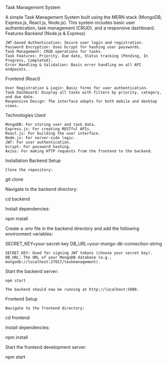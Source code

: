 Task Management System

A simple Task Management System built using the MERN stack (MongoDB, Express.js, React.js, Node.js). This system includes basic user authentication, task management (CRUD), and a responsive dashboard.
Features
Backend (Node.js & Express)

    JWT-based Authentication: Secure user login and registration.
    Password Encryption: Uses bcrypt for hashing user passwords.
    Task Management: CRUD operations for tasks.
    Task Features: Priority, Due date, Status tracking (Pending, In Progress, Completed).
    Error Handling & Validation: Basic error handling on all API endpoints.

Frontend (React)

    User Registration & Login: Basic forms for user authentication.
    Task Dashboard: Display all tasks with filters by priority, category, and due date.
    Responsive Design: The interface adapts for both mobile and desktop views.

Technologies Used

    MongoDB: For storing user and task data.
    Express.js: For creating RESTful APIs.
    React.js: For building the user interface.
    Node.js: For server-side logic.
    JWT: For user authentication.
    bcrypt: For password hashing.
    Axios: For making HTTP requests from the frontend to the backend.

Installation
Backend Setup

    Clone the repository:

git clone <repository-url>

Navigate to the backend directory:

cd backend

Install dependencies:

npm install

Create a .env file in the backend directory and add the following environment variables:

SECRET_KEY=your-secret-key
DB_URL=your-mongo-db-connection-string

    SECRET_KEY: Used for signing JWT tokens (choose your secret key).
    DB_URL: The URL of your MongoDB database (e.g., mongodb://localhost:27017/taskmanagement).

Start the backend server:

    npm start

    The backend should now be running at http://localhost:5000.

Frontend Setup

    Navigate to the frontend directory:

cd frontend

Install dependencies:

npm install

Start the frontend development server:

npm start
